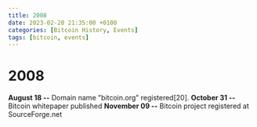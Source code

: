 ```yaml
---
title: 2008
date: 2023-02-20 21:35:00 +0100
categories: [Bitcoin History, Events]
tags: [bitcoin, events]
---
```


# 2008

**August 18 --**	Domain name "bitcoin.org" registered[20].
**October 31 --**	Bitcoin whitepaper published
**November 09 --**	Bitcoin project registered at SourceForge.net
